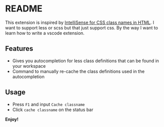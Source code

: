 # README

This extension is inspired by [IntelliSense for CSS class names in HTML](https://github.com/Zignd/HTML-CSS-Class-Completion). I want to support less or scss but that just support css. By the way I want to learn how to write a vscode extension.

## Features
* Gives you autocompletion for less class definitions that can be found in your workspace
* Command to manually re-cache the class definitions used in the autocompletion


## Usage

* Press `F1` and input `Cache classname`
* Click `cache classname` on the status bar


**Enjoy!**
